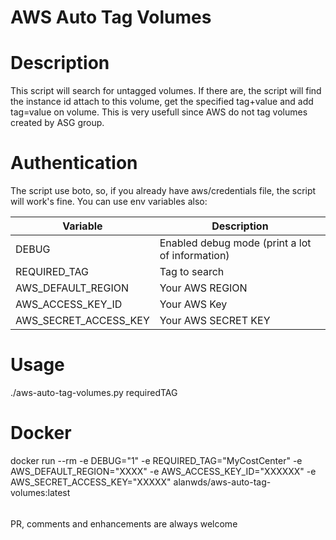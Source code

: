 # AWS Auto Tag Volumes

# Description

This script will search for untagged volumes. If there are, the script will find the instance id attach to this volume, get the specified tag+value and add tag=value on volume. This is very usefull since AWS do not tag volumes created by ASG group. 

# Authentication

The script use boto, so, if you already have aws/credentials file, the script will work's fine. You can use env variables also:

|Variable|Description|
|--------|-----------|
|DEBUG|Enabled debug mode (print a lot of information)
|REQUIRED_TAG|Tag to search|
|AWS_DEFAULT_REGION| Your AWS REGION|
|AWS_ACCESS_KEY_ID|Your AWS Key|
|AWS_SECRET_ACCESS_KEY|Your AWS SECRET KEY|

# Usage

./aws-auto-tag-volumes.py requiredTAG

# Docker

docker run --rm -e DEBUG="1" -e REQUIRED_TAG="MyCostCenter" -e AWS_DEFAULT_REGION="XXXX" -e AWS_ACCESS_KEY_ID="XXXXXX" -e AWS_SECRET_ACCESS_KEY="XXXXX" alanwds/aws-auto-tag-volumes:latest

######

PR, comments and enhancements are always welcome

